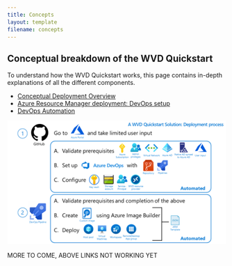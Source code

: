 ```yaml
---
title: Concepts
layout: template
filename: concepts
---
```


## Conceptual breakdown of the WVD Quickstart
To understand how the WVD Quickstart works, this page contains in-depth explanations of all the different components.

* <a href="deployconcept">Conceptual Deployment Overview</a>
* <a href="armdeployment">Azure Resource Manager deployment: DevOps setup</a>
* <a href="devops">DevOps Automation</a>

![Deployment overview](images/diagram.png?raw=true)


MORE TO COME, ABOVE LINKS NOT WORKING YET
